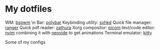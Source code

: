 # My dotfiles

WM: [bspwm](https://github.com/baskerville/bspwm) \n
Bar: [polybar](https://github.com/polybar/polybar)
Keybinding utility: [sxhkd](https://github.com/baskerville/sxhkd)
Quick file manager: [ranger](https://github.com/ranger/ranger)
Quick pdf reader: [zathura](https://pwmt.org/projects/zathura/)
Xorg compositor: [picom](https://github.com/yshui/picom)
text/code editor: [nvim](https://neovim.io/) combining it with [neovide](https://neovide.dev/) to get animations
Terminal emulator: [kitty](https://sw.kovidgoyal.net/kitty/)

Some of my configs
